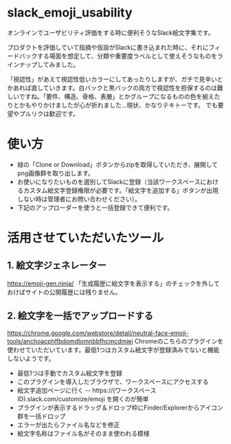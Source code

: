 # slack_emoji_usability
オンラインでユーザビリティ評価をする時に便利そうなSlack絵文字集です。

プロダクトを評価していて指摘や仮設がSlackに書き込まれた時に、それにフィードバックする場面を想定して、分類や重要度ラベルとして使えそうなものをラインナップしてみました。

「視認性」があえて視認性低いカラーにしてあったりしますが、ガチで見辛いとかあれば直していきます。白バックと黒バックの両方で視認性を担保するのは難しいですね。「要件、構造、骨格、表層」とかグループになるものの色を揃えたりとかもやりかけましたが心が折れました...現状、かなりテキトーです。
でも要望やプルリクは歓迎です。

# 使い方
- 緑の「Clone or Download」ボタンからzipを取得していただき、展開してpng画像群を取り出します。
- お使いになりたいものを選別してSlackに登録（当該ワークスペースにおけるカスタム絵文字登録権限が必要です。「絵文字を追加する」ボタンが出現しない時は管理者にお問い合わせください）。
- 下記のアップローダーを使うと一括登録できて便利です。

# 活用させていただいたツール
## 1. 絵文字ジェネレーター
https://emoji-gen.ninja/
「生成履歴に絵文字を表示する」のチェックを外しておけばサイトの公開履歴には残りません。

## 2. 絵文字を一括でアップロードする
https://chrome.google.com/webstore/detail/neutral-face-emoji-tools/anchoacphlfbdomdlomnbbfhcmcdmjej
Chromeのこちらのプラグインを使わせていただいています。最低1つはカスタム絵文字が登録済みでないと機能しないようです。
- 最低1つは手動でカスタム絵文字を登録
- このプラグインを導入したブラウザで、ワークスペースにアクセスする
- 絵文字追加ページに行く
-- https://(ワークスペースID).slack.com/customize/emoji を開くのが簡単
- プラグインが表示するドラッグ＆ドロップ枠にFinder/Explorerからアイコン群を一括ドロップ
- エラーが出たらファイル名などを修正
- 絵文字名称はファイル名がそのまま使われる模様



